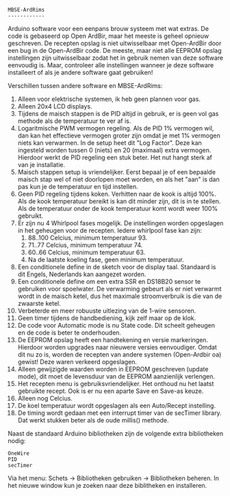	MBSE-ArdRims
	------------

Arduino software voor een eenpans brouw systeem met wat extras. De code is
gebaseerd op Open ArdBir, maar het meeste is geheel opnieuw geschreven.
De recepten opslag is niet uitwisselbaar met Open-ArdBir door een bug in de
Open-ArdBir code. De meeste, maar niet alle EEPROM opslag instellingen zijn
uitwisselbaar zodat het in gebruik nemen van deze software eenvoudig is.
Maar, controleer alle instellingen wanneer je deze software installeert of
als je andere software gaat gebruiken!


Verschillen tussen andere software en MBSE-ArdRims:

1.  Alleen voor elektrische systemen, ik heb geen plannen voor gas.
2.  Alleen 20x4 LCD displays.
3.  Tijdens de maisch stappen is de PID altijd in gebruik, er is geen vol
    gas methode als de temperatuur te ver af is.
4.  Logaritmische PWM vermogen regeling. Als de PID 1% vermogen wil, dan
    kan het effectieve vermogen groter zijn omdat je met 1% vermogen niets
    kan verwarmen. In de setup heet dit "Log Factor". Deze kan ingesteld worden
    tussen 0 (niets) en 20 (maximaal) extra vermogen. Hierdoor werkt de PID
    regeling een stuk beter. Het nut hangt sterk af van je installatie.
5.  Maisch stappen setup is vriendelijker. Eerst bepaal je of een bepaalde
    maisch stap wel of niet doorlopen moet worden, en als het "aan" is dan
    pas kun je de temperatuur en tijd instellen.
6.  Geen PID regeling tijdens koken. Verhitten naar de kook is altijd 100%.
    Als de kook temperatuur bereikt is kan dit minder zijn, dit is in te
    stellen. Als de temperatuur onder de kook temperatuur komt wordt weer
    100% gebruikt.
7.  Er zijn nu 4 Whirlpool fases mogelijk. De instellingen worden opgeslagen
    in het geheugen voor de recepten. Iedere whirlpool fase kan zijn:
    1. 88..100 Celcius, minimum temperatuur 93.
    2. 71..77 Celcius, minimum temperatuur 74.
    3. 60..66 Celcius, minimum temperatuur 63.
    4. Na de laatste koeling fase, geen minimum temperatuur.
8.  Een conditionele define in de sketch voor de display taal. Standaard is
    dit Engels, Nederlands kan aangezet worden.
9.  Een conditionele define om een extra SSR en DS18B20 sensor te gebruiken
    voor spoelwater. De verwarming gebeurt als er niet verwarmt wordt in de
    maisch ketel, dus het maximale stroomverbruik is die van de zwaarste ketel.
10. Verbeterde en meer robuuste uitlezing van de 1-wire sensoren.
11. Geen timer tijdens de handbediening, kijk zelf maar op de klok.
12. De code voor Automatic mode is nu State code. Dit scheelt geheugen en de
    code is beter te onderhouden.
13. De EEPROM opslag heeft een handtekening en versie markeringen. Hierdoor 
    worden upgrades naar nieuwere versies eenvoudiger. Omdat dit nu zo is,
    worden de recepten van andere systemen (Open-Ardbir oa) gewist! Deze
    waren verkeerd opgeslagen.
14. Alleen gewijzigde waarden worden in EEPROM geschreven (update mode), dit
    moet de levensduur van de EEPROM aanzienlijk verlengen.
15. Het recepten menu is gebruiksvriendelijker. Het onthoud nu het laatst
    gebruikte recept. Ook is er nu een aparte Save en Save-as keuze.
16. Alleen nog Celcius.
17. De koel temperatuur wordt opgeslagen als een Auto/Recept instelling.
18. De timing wordt gedaan met een interrupt timer van de secTimer library.
    Dat werkt stukken beter als de oude millis() methode.


Naast de standaard Arduino bibliotheken zijn de volgende extra bibliotheken
nodig:

    OneWire
    PID
    secTimer

Via het menu: Schets -> Bibliotheken gebruiken -> Bibliotheken beheren.
In het nieuwe window kun je zoeken naar deze biblitheken en installeren.

